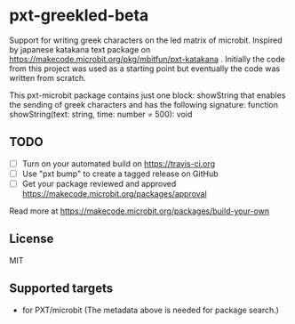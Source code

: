# pxt-greekled-beta

Support for writing greek characters on the led matrix of microbit. Inspired by japanese katakana text package on https://makecode.microbit.org/pkg/mbitfun/pxt-katakana . Initially the code from this project was used as a starting point but eventually the code was written from scratch. 

This pxt-microbit package contains just one block:
showString that enables the sending of greek characters and has the following signature:
function showString(text: string, time: number = 500): void

## TODO

- [ ] Turn on your automated build on https://travis-ci.org
- [ ] Use "pxt bump" to create a tagged release on GitHub
- [ ] Get your package reviewed and approved https://makecode.microbit.org/packages/approval

Read more at https://makecode.microbit.org/packages/build-your-own

## License

MIT

## Supported targets

* for PXT/microbit
(The metadata above is needed for package search.)

